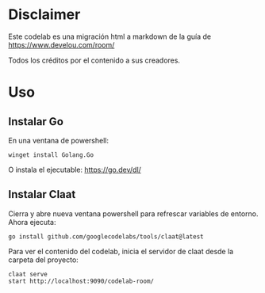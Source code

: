# Disclaimer
Este codelab es una migración html a markdown de la guía de https://www.develou.com/room/

Todos los créditos por el contenido a sus creadores.

# Uso
## Instalar Go
En una ventana de powershell:

	winget install Golang.Go

O instala el ejecutable: https://go.dev/dl/

## Instalar Claat
Cierra y abre nueva ventana powershell para refrescar variables de entorno.
Ahora ejecuta:

	go install github.com/googlecodelabs/tools/claat@latest

Para ver el contenido del codelab, inicia el servidor de claat desde la carpeta del proyecto:

    claat serve
    start http://localhost:9090/codelab-room/